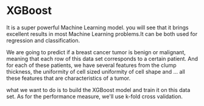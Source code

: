 # XGBoost
It is a super powerful Machine Learning model. you will see that it brings excellent results in most Machine Learning problems.It can be both used for regression and classification.

We are going to predict if a breast cancer tumor is benign or malignant, meaning that each row of this data set corresponds to a certain patient.
And for each of these patients, we have several features from the clump thickness, the uniformity of cell sized uniformity of cell shape and ... all these features that are characteristics of a tumor.

what we want to do is to build the XGBoost model and train it on this data set.
As for the performance measure, we'll use k-fold cross validation.
